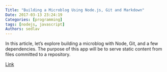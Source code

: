 ```yaml
---
Title: "Building a Microblog Using Node.js, Git and Markdown"
Date: 2017-03-13 23:24:19
Categories: [programming]
tags: [nodejs, javascript]
Authors: sedlav
---
```


In this article, let’s explore building a microblog with Node, Git, and a few dependencies. The purpose of this app will be to serve static content from files committed to a repository.

[Link](https://www.sitepoint.com/build-microblog-node-js-git-markdown/)
